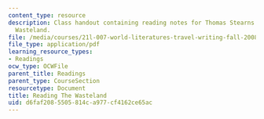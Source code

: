 ```yaml
---
content_type: resource
description: Class handout containing reading notes for Thomas Stearns Eliot's The
  Wasteland.
file: /media/courses/21l-007-world-literatures-travel-writing-fall-2008/d6faf2085505814ca977cf4162ce65ac_thewasteland_2.pdf
file_type: application/pdf
learning_resource_types:
- Readings
ocw_type: OCWFile
parent_title: Readings
parent_type: CourseSection
resourcetype: Document
title: Reading The Wasteland
uid: d6faf208-5505-814c-a977-cf4162ce65ac
---
```

